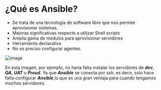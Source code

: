 # ¿Qué es Ansible?

- Se trata de una tecnología de software libre que nos permite aprovisionar sistemas.
- Mejoras significativas respecto a utilizar Shell scripts
- Amplia gama de módulos para aprovisionar servidores
- Herramienta declarativa
- No es preciso configurar agentes.

![image](https://user-images.githubusercontent.com/91204696/211855422-38219c72-c643-47d1-8b9c-bb135ad10244.png)

En esta imagen, por ejemplo, no haría falta instalar los servidores de ***dev***, ***QA***, ***UAT*** o ***Proud***. 
Ya que ***Ansible*** se conecta por *ssh*, es decir, solo hace falta configurar ***Ansible***,lo que es una gran ventaja para cuando tengamos muchos servidores.
